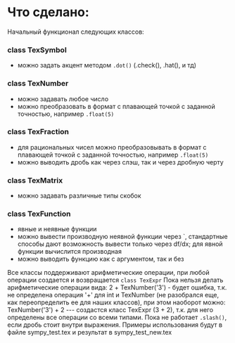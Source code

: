 # Что сделано:
Начальный функционал следующих классов:
### class TexSymbol
+ можно задать акцент методом ```.dot()``` (.check(), .hat(), и тд)
### class TexNumber
+ можно задавать любое число
+ можно преобразовать в формат с плавающей точкой с заданной точностью, например ```.float(5)```
### class TexFraction
+ для рациональных чисел можно преобразовывать в формат с плавающей точкой с заданной точностью, например ```.float(5)```
+ можно выводить дробь как через слэш, так и через дробную черту
### class TexMatrix
+ можно задавать различные типы скобок
### class TexFunction
+ явные и неявные функции
+ можно вывести производную неявной функции через `, стандартные способы дают возможность вывести только через df/dx; 
для явной функции вычислится производная
+ можно выводить функцию как с аргументом, так и без

Все классы поддерживают арифметические операции, при любой операции создается и возвращается ```class TexExpr```
Пока нельзя делать арифметические операции вида: 2 + TexNumber('3') - будет ошибка, т.к. не определена операция '+' для int и TexNumber (не разобрался еще, как переопределить ее для наших классов), при этом наоборот можно: TexNumber('3') + 2 --- создастся класс TexExpr (3 + 2), т.к. для него определены все операции со всеми типами.
Пока не работает ```.slash()```, если дробь стоит внутри выражения.
Примеры использования будут в файле sympy_test.tex и результат в sympy_test_new.tex
